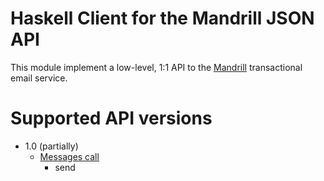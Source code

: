 
# Haskell Client for the Mandrill JSON API

This module implement a low-level, 1:1 API to the [Mandrill](http://mandrillapp.com)
transactional email service.

# Supported API versions

* 1.0 (partially)
  - [Messages call](https://mandrillapp.com/api/docs/messages.JSON.html)
    + send
